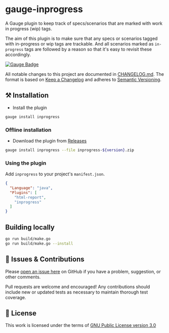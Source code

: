 # gauge-inprogress

A Gauge plugin to keep track of specs/scenarios that are marked with work in progress (wip) tags.

The aim of this plugin is to make sure that any specs or scenarios tagged with in-progress or wip tags are trackable.
And all scenarios marked as `in-progress` tags are followed by a reason so that it's easy to revisit these accordingly.

[![Gauge Badge](https://gauge.org/Gauge_Badge.svg)](https://gauge.org)

All notable changes to this project are documented in [CHANGELOG.md](CHANGELOG.md).
The format is based on [Keep a Changelog](http://keepachangelog.com/en/1.0.0/)
and adheres to [Semantic Versioning](http://semver.org/spec/v2.0.0.html).

## :hammer_and_pick: Installation

* Install the plugin

```sh
gauge install inprogress
```

### Offline installation

* Download the plugin from [Releases](../../releases)

```sh
gauge install inprogress --file inprogress-${version}.zip
```

### Using the plugin

Add `inprogress` to your project's `manifest.json`.

```json
{
  "Language": "java",
  "Plugins": [
    "html-report",
    "inprogress"
  ]
}
```

## Building locally

```bash
go run build/make.go
go run build/make.go --install
```

## :wave: Issues & Contributions

Please [open an issue here](../../issues) on GitHub if you have a problem, suggestion, or other comments.

Pull requests are welcome and encouraged! Any contributions should include new or updated tests as necessary to maintain thorough test coverage.

## :scroll: License

This work is licensed under the terms of [GNU Public License version 3.0](http://www.gnu.org/licenses/gpl-3.0.txt)

